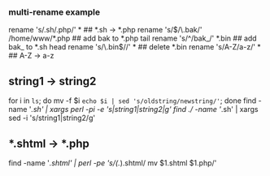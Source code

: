 ### multi-rename example

rename 's/\.sh/\.php/' *               ## *.sh -> *.php
rename 's/$/\.bak/' /home/www/*.php    ## add bak to *.php tail
rename 's/^/bak_/' *.bin               ## add bak_ to *.sh head
rename 's/\.bin$//' *                  ## delete *.bin
rename 's/A-Z/a-z/' *                  ## A-Z -> a-z

## string1 -> string2
for i in `ls`; do mv -f $i `echo $i | sed 's/oldstring/newstring/'`; done
find -name '*.sh' | xargs perl -pi -e 's|string1|string2|g'
find  ./ -name '*.sh' | xargs sed -i 's/string1|string2/g'

## *.shtml -> *.php
find -name '*.shtml' | perl -pe 's/(.*)\.shtml/ mv $1.shtml $1.php/'

